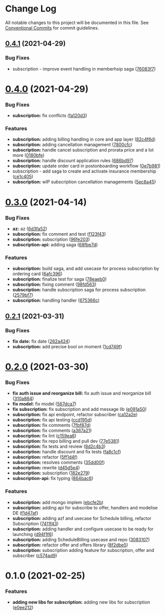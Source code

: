 # Change Log

All notable changes to this project will be documented in this file.
See [Conventional Commits](https://conventionalcommits.org) for commit guidelines.

## [0.4.1](https://dev.azure.com/OneyPay/OneyPay-API/_git/oney/compare/@oney/subscription-core@0.4.0...@oney/subscription-core@0.4.1) (2021-04-29)


### Bug Fixes

* subscription - improve event handling in memberhsip saga ([76083f7](https://dev.azure.com/OneyPay/OneyPay-API/_git/oney/commits/76083f7d15892731ffc5d301e7dcdcf807f1f15d))





# [0.4.0](https://dev.azure.com/OneyPay/OneyPay-API/_git/oney/compare/@oney/subscription-core@0.3.0...@oney/subscription-core@0.4.0) (2021-04-29)


### Bug Fixes

* **subscription:** fix conflicts ([fa120d3](https://dev.azure.com/OneyPay/OneyPay-API/_git/oney/commits/fa120d33e3a91f2dcf08fb1075248bd63c3b1d51))


### Features

* **subscription:** adding billing handling in core and app layer ([82c4f6d](https://dev.azure.com/OneyPay/OneyPay-API/_git/oney/commits/82c4f6d22f8454957a0836b6faceb24e9837e526))
* **subscription:** adding cancellation management ([7800cfc](https://dev.azure.com/OneyPay/OneyPay-API/_git/oney/commits/7800cfcc8f71109a550d0f2588cfbbb9617fb2f6))
* **subscription:** handle cancel subscription and prorata price and a lot more ([0180bfe](https://dev.azure.com/OneyPay/OneyPay-API/_git/oney/commits/0180bfebe0e0b3143f963ae0fef6cfcb4e3a79bb))
* **subscription:** handle discount application rules ([686bd97](https://dev.azure.com/OneyPay/OneyPay-API/_git/oney/commits/686bd97ffacf91bfa470144493c4f2b116a3dcb5))
* **subscription:** update order card in postonboarding workflow ([0e7b981](https://dev.azure.com/OneyPay/OneyPay-API/_git/oney/commits/0e7b981fd722c818bac5e080c24eb76cfc90a4c5))
* subscription - add saga to create and activate insurance membership ([ce1c405](https://dev.azure.com/OneyPay/OneyPay-API/_git/oney/commits/ce1c4053ca0814d5c9a3688c1da1a79442c28d42))
* **subscription:** wIP subscription cancellation managements ([5ec8a45](https://dev.azure.com/OneyPay/OneyPay-API/_git/oney/commits/5ec8a4597800976155570dbc7fbb9da12f3aabbb))





# [0.3.0](https://dev.azure.com/OneyPay/OneyPay-API/_git/oney/compare/@oney/subscription-core@0.2.1...@oney/subscription-core@0.3.0) (2021-04-14)


### Bug Fixes

* **az:** az ([6d3fa52](https://dev.azure.com/OneyPay/OneyPay-API/_git/oney/commits/6d3fa52aef508932cad6575f8a031313143499b7))
* **subscription:** fix comment and test ([f123f43](https://dev.azure.com/OneyPay/OneyPay-API/_git/oney/commits/f123f43d8636a2ced53b41eb1b4555b5cc0213e6))
* **subscription:** subscription ([96fe203](https://dev.azure.com/OneyPay/OneyPay-API/_git/oney/commits/96fe203c4dab1c72ec9bc11d8ed9c6155c1d00c6))
* **subscription-api:** adding saga ([68fbe7d](https://dev.azure.com/OneyPay/OneyPay-API/_git/oney/commits/68fbe7d7f05c2c56e6a81048e8201aaf5f219682))


### Features

* **subscription:** build saga, and add usecase for process subscription by ordering card ([6afc396](https://dev.azure.com/OneyPay/OneyPay-API/_git/oney/commits/6afc396bee5c4e32a62b906d7adc35805f9790d9))
* **subscription:** finalize test for saga ([78eaeb0](https://dev.azure.com/OneyPay/OneyPay-API/_git/oney/commits/78eaeb026294b82bbdffb3b19e423da69294ae07))
* **subscription:** fixing comment ([98fd563](https://dev.azure.com/OneyPay/OneyPay-API/_git/oney/commits/98fd5635a1f79989f61a389d86fdc8b090a7b8b2))
* **subscription:** handle subscription saga for process subscription ([2579bf7](https://dev.azure.com/OneyPay/OneyPay-API/_git/oney/commits/2579bf76c78953f93cbc0f2de35fa16755029371))
* **subscription:** handling handler ([675366c](https://dev.azure.com/OneyPay/OneyPay-API/_git/oney/commits/675366c62f3f8ad614dfcb9af4c169ae1f7f1b44))





## [0.2.1](https://dev.azure.com/OneyPay/OneyPay-API/_git/oney/compare/@oney/subscription-core@0.2.0...@oney/subscription-core@0.2.1) (2021-03-31)


### Bug Fixes

* **fix date:** fix date ([262a424](https://dev.azure.com/OneyPay/OneyPay-API/_git/oney/commits/262a42416def9205cd09e1c2b6fd8516562692e9))
* **subscription:** add precise bool on moment ([1cd749f](https://dev.azure.com/OneyPay/OneyPay-API/_git/oney/commits/1cd749fb2acaed36d0b0844ec6590ae15e0df232))





# [0.2.0](https://dev.azure.com/OneyPay/OneyPay-API/_git/oney/compare/@oney/subscription-core@0.1.0...@oney/subscription-core@0.2.0) (2021-03-30)


### Bug Fixes

* **fix auth issue and reorganize bill:** fix auth issue and reorganize bill ([310a884](https://dev.azure.com/OneyPay/OneyPay-API/_git/oney/commits/310a884000ae964a2a9f80f88e5b16c7bc45f60b))
* **fix model:** fix model ([567dca7](https://dev.azure.com/OneyPay/OneyPay-API/_git/oney/commits/567dca70328b7f1ff8b13ff9cca3eec7f0e6f0a0))
* **fix subscription:** fix subscription and add message lib ([e091a50](https://dev.azure.com/OneyPay/OneyPay-API/_git/oney/commits/e091a50a202afcafcad3cafa4231dec379cd777c))
* **subscription:** fix api endpoint, refactor subscriber ([ca12a2e](https://dev.azure.com/OneyPay/OneyPay-API/_git/oney/commits/ca12a2e40e59bd38a7c01016bcbb7cf6ca7ad022))
* **subscription:** fix api testing ([ccd195d](https://dev.azure.com/OneyPay/OneyPay-API/_git/oney/commits/ccd195d4c37c042bf2204c1fc87860a3f2da24dd))
* **subscription:** fix comments ([7fbf87d](https://dev.azure.com/OneyPay/OneyPay-API/_git/oney/commits/7fbf87dc6d8177c3ca0bfb617081319ccb27d4fc))
* **subscription:** fix comments ([a367a21](https://dev.azure.com/OneyPay/OneyPay-API/_git/oney/commits/a367a215c165709d58004a4d25de9f34f9cfa543))
* **subscription:** fix lint ([c159ea6](https://dev.azure.com/OneyPay/OneyPay-API/_git/oney/commits/c159ea65a143b1515d9ff53aa2340a53fe745515))
* **subscription:** fix repo billing and pull dev ([77e5381](https://dev.azure.com/OneyPay/OneyPay-API/_git/oney/commits/77e5381ae2d4cf22b5e01761c9cfd485918df170))
* **subscription:** fix tests and review ([8d2c4b3](https://dev.azure.com/OneyPay/OneyPay-API/_git/oney/commits/8d2c4b39b0749350b1454ded2154e1f95c5f695b))
* **subscription:** handle discount and fix tests ([fa8c1cf](https://dev.azure.com/OneyPay/OneyPay-API/_git/oney/commits/fa8c1cfaecfeabe75dadfc5661c09df0670f7ff5))
* **subscription:** refactor ([5ff1d4f](https://dev.azure.com/OneyPay/OneyPay-API/_git/oney/commits/5ff1d4f5367d3c820c272b863f1d24e78afe3148))
* **subscription:** resolves comments ([35dd00f](https://dev.azure.com/OneyPay/OneyPay-API/_git/oney/commits/35dd00f5c5967bb5ac725da534bbe3cd4bfa1003))
* **subscription:** rewrite ([d45d5e4](https://dev.azure.com/OneyPay/OneyPay-API/_git/oney/commits/d45d5e4ac7bf183c1943acd331c1b3c7bb0c095e))
* **subscription:** subscription ([182e279](https://dev.azure.com/OneyPay/OneyPay-API/_git/oney/commits/182e279c85fb1e169f9cec778ad75e2af3bf6139))
* **subscription-api:** fix typing ([864bac6](https://dev.azure.com/OneyPay/OneyPay-API/_git/oney/commits/864bac6e986cb02c32f7f4e990e9b44723d2bf86))


### Features

* **subscription:** add mongo implem ([ebcfe2b](https://dev.azure.com/OneyPay/OneyPay-API/_git/oney/commits/ebcfe2bdfd58f4948b4cdc245f4ff33fb31e18ae))
* **subscription:** adding api for subscribe to offer, handlers and modelise DE ([f1d47af](https://dev.azure.com/OneyPay/OneyPay-API/_git/oney/commits/f1d47af0083884f7f5e048072c6603627543b303))
* **subscription:** adding azf and usecase for Schedule billing, refactor Subscription ([7411f43](https://dev.azure.com/OneyPay/OneyPay-API/_git/oney/commits/7411f43e514fb9c3cb1d6bd1db773402c3305c08))
* **subscription:** adding handler and configure usecase to be ready for launching ([d94f1f6](https://dev.azure.com/OneyPay/OneyPay-API/_git/oney/commits/d94f1f63af2ff9a5798f0204175f69a4d64ec33f))
* **subscription:** adding ScheduleBilling usecase and repo ([3083107](https://dev.azure.com/OneyPay/OneyPay-API/_git/oney/commits/308310784c33af2ecff9ca72269cf116c3a2e86c))
* **subscription:** refactor offer and offers library ([8f2dbe5](https://dev.azure.com/OneyPay/OneyPay-API/_git/oney/commits/8f2dbe589596de3b0eb6143fff4e23fc182829c1))
* **subscription:** subscription adding feature for subscription, offer and subscriber ([c574ad9](https://dev.azure.com/OneyPay/OneyPay-API/_git/oney/commits/c574ad9e6a0361d207b5a6b646b0041799b81366))





# 0.1.0 (2021-02-25)


### Features

* **adding new libs for subscription:** adding new libs for subscription ([e0ee212](https://dev.azure.com/OneyPay/OneyPay-API/_git/oney/commits/e0ee2121dfaa58661f1b218f3919accb61cfa3ef))
